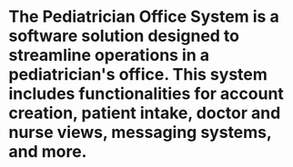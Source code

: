 # The Pediatrician Office System is a software solution designed to streamline operations in a pediatrician's office. This system includes functionalities for account creation, patient intake, doctor and nurse views, messaging systems, and more.


